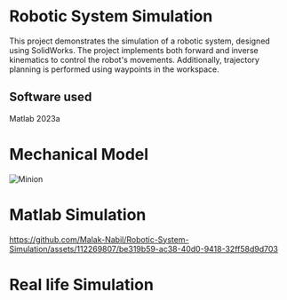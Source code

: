 

# Robotic System Simulation
This project demonstrates the simulation of a robotic system, designed using SolidWorks. The project implements both forward and inverse kinematics to control the robot's movements. Additionally, trajectory planning is performed using waypoints in the workspace.

## Software used
Matlab 2023a


# Mechanical Model
![Minion](https://github.com/Malak-Nabil/Robotic-System-Simulation/assets/112269807/1427b987-36d9-4e37-be89-207cf6de4cd4)

# Matlab Simulation



https://github.com/Malak-Nabil/Robotic-System-Simulation/assets/112269807/be319b59-ac38-40d0-9418-32ff58d9d703


# Real life Simulation

